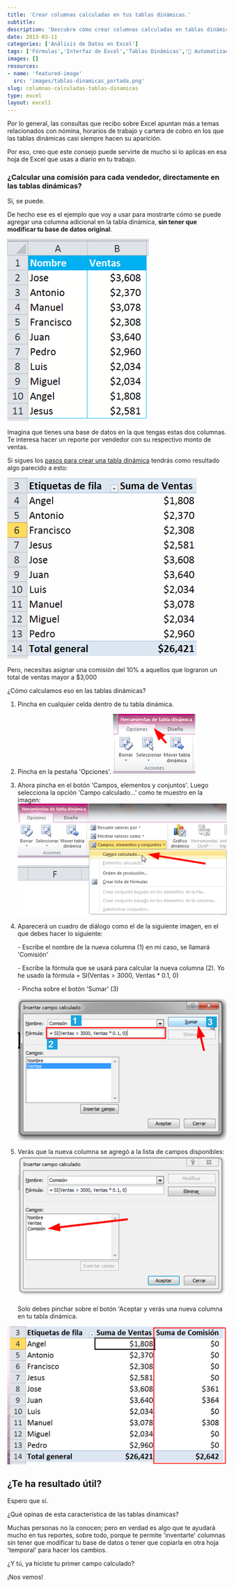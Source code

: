 ```yaml
---
title: 'Crear columnas calculadas en tus tablas dinámicas.'
subtitle: 
description: 'Descubre cómo crear columnas calculadas en tablas dinámicas de Excel sin afectar la base de datos original.'
date: 2013-03-11
categories: ['Análisis de Datos en Excel']
tags: ['Fórmulas','Interfaz de Excel','Tablas Dinámicas','🤖 Automatización con Excel']
images: []
resources: 
- name: 'featured-image'
  src: 'images/tablas-dinamicas_portada.png'
slug: columnas-calculadas-tablas-dinamicas
type: excel
layout: excel1
---
```


Por lo general, las consultas que recibo sobre Excel apuntan más a temas relacionados con nómina, horarios de trabajo y cartera de cobro en los que las tablas dinámicas casi siempre hacen su aparición.

Por eso, creo que este consejo puede servirte de mucho si lo aplicas en esa hoja de Excel que usas a diario en tu trabajo.

### ¿Calcular una comisión para cada vendedor, directamente en las tablas dinámicas?

Sí, se puede.

De hecho ese es el ejemplo que voy a usar para mostrarte cómo se puede agregar una columna adicional en la tabla dinámica, **sin tener que modificar tu base de datos original**.

[![Tablas Dinámicas](images/tablas-dinamicas-000317.png)](http://raymundoycaza.com/wp-content/uploads/tablas-dinamicas-000317.png)

Imagina que tienes una base de datos en la que tengas estas dos columnas. Te interesa hacer un reporte por vendedor con su respectivo monto de ventas.

Si sigues los [pasos para crear una tabla dinámica](http://raymundoycaza.com/tablas-dinamicas/) tendrás como resultado algo parecido a esto:

[![Tablas Dinámicas](images/tablas-dinamicas-000318.png)](http://raymundoycaza.com/wp-content/uploads/tablas-dinamicas-000318.png)

Pero, necesitas asignar una comisión del 10% a aquellos que lograron un total de ventas mayor a $3,000

¿Cómo calculamos eso en las tablas dinámicas?

1. Pincha en cualquier celda dentro de tu tabla dinámica.
2. Pincha en la pestaña 'Opciones'. [![Tablas Dinámicas](images/tablas-dinamicas-000319.png)](http://raymundoycaza.com/wp-content/uploads/tablas-dinamicas-000319.png)
3. Ahora pincha en el botón 'Campos, elementos y conjuntos'. Luego selecciona la opción 'Campo calculado...' como te muestro en la imagen: [![Tablas Dinámicas](images/tablas-dinamicas-000320.png)](http://raymundoycaza.com/wp-content/uploads/tablas-dinamicas-000320.png)
4. Aparecerá un cuadro de diálogo como el de la siguiente imagen, en el que debes hacer lo siguiente:
    
    \- Escribe el nombre de la nueva columna (1) en mi caso, se llamará 'Comisión'
    
    \- Escribe la fórmula que se usará para calcular la nueva columna (2). Yo he usado la fórmula = SI(Ventas > 3000, Ventas \* 0.1, 0)
    
    \- Pincha sobre el botón 'Sumar' (3)
    
    [![Tablas Dinámicas](images/tablas-dinamicas-000321.png)](http://raymundoycaza.com/wp-content/uploads/tablas-dinamicas-000321.png)
5. Verás que la nueva columna se agregó a la lista de campos disponibles: [![Tablas Dinámicas](images/tablas-dinamicas-000322.png)](http://raymundoycaza.com/wp-content/uploads/tablas-dinamicas-000322.png)
    
    Solo debes pinchar sobre el botón 'Aceptar y verás una nueva columna en tu tabla dinámica.
    

[![Tablas Dinámicas](images/tablas-dinamicas-000323-600x378.png)](http://raymundoycaza.com/wp-content/uploads/tablas-dinamicas-000323.png)

## ¿Te ha resultado útil?

Espero que sí.

¿Qué opinas de esta característica de las tablas dinámicas?

Muchas personas no la conocen; pero en verdad es algo que te ayudará mucho en tus reportes, sobre todo, porque te permite 'inventarte' columnas sin tener que modificar tu base de datos o tener que copiarla en otra hoja 'temporal' para hacer los cambios.

¿Y tú, ya hiciste tu primer campo calculado?

¡Nos vemos!
